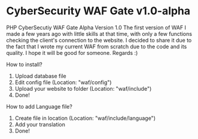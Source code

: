 # CyberSecurity WAF Gate v1.0-alpha
PHP CyberSecutiy WAF Gate Alpha Version 1.0
The first version of WAF I made a few years ago with little skills at that time, with only a few functions checking the client's connection to the website. I decided to share it due to the fact that I wrote my current WAF from scratch due to the code and its quality. I hope it will be good for someone. Regards :)

How to install?
1. Upload database file
2. Edit config file (Location: "waf/config")
3. Upload your website to folder (Location: "waf/include")
4. Done!

How to add Language file?
1. Create file in location (Location: "waf/include/language")
2. Add your translation
3. Done!
